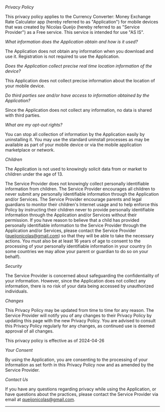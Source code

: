 *Privacy Policy*

This privacy policy applies to the Currency Converter: Money Exchange Rate Calculator app (hereby referred to as "Application") for mobile devices that was created by Nicolas Queijo (hereby referred to as "Service Provider") as a Free service. This service is intended for use "AS IS".

*What information does the Application obtain and how is it used?*

The Application does not obtain any information when you download and use it. Registration is not required to use the Application.

*Does the Application collect precise real time location information of the device?*

This Application does not collect precise information about the location of your mobile device.

*Do third parties see and/or have access to information obtained by the Application?*

Since the Application does not collect any information, no data is shared with third parties.

*What are my opt-out rights?*

You can stop all collection of information by the Application easily by uninstalling it. You may use the standard uninstall processes as may be available as part of your mobile device or via the mobile application marketplace or network.

*Children*

The Application is not used to knowingly solicit data from or market to children under the age of 13.

The Service Provider does not knowingly collect personally identifiable information from children. The Service Provider encourages all children to never submit any personally identifiable information through the Application and/or Services. The Service Provider encourage parents and legal guardians to monitor their children's Internet usage and to help enforce this Policy by instructing their children never to provide personally identifiable information through the Application and/or Services without their permission. If you have reason to believe that a child has provided personally identifiable information to the Service Provider through the Application and/or Services, please contact the Service Provider (queijonicolas@gmail.com) so that they will be able to take the necessary actions. You must also be at least 16 years of age to consent to the processing of your personally identifiable information in your country (in some countries we may allow your parent or guardian to do so on your behalf).

*Security*

The Service Provider is concerned about safeguarding the confidentiality of your information. However, since the Application does not collect any information, there is no risk of your data being accessed by unauthorized individuals.

*Changes*

This Privacy Policy may be updated from time to time for any reason. The Service Provider will notify you of any changes to their Privacy Policy by updating this page with the new Privacy Policy. You are advised to consult this Privacy Policy regularly for any changes, as continued use is deemed approval of all changes.

This privacy policy is effective as of 2024-04-26

*Your Consent*

By using the Application, you are consenting to the processing of your information as set forth in this Privacy Policy now and as amended by the Service Provider.

*Contact Us*

If you have any questions regarding privacy while using the Application, or have questions about the practices, please contact the Service Provider via email at queijonicolas@gmail.com.

* * *
